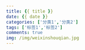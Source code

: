 ```yaml
---
title: {{ title }} 
date: {{ date }}   
categories: ['分类1','分类2'] 
tags: ['标签1','标签2']      
comments: true   
img: /img/weixinshouqian.jpg
---
```

